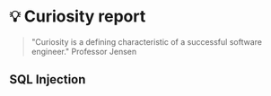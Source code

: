 # 💡 Curiosity report

> "Curiosity is a defining characteristic of a successful software engineer."
> Professor Jensen

## SQL Injection

